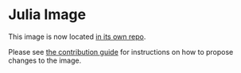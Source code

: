 # Julia Image

This image is now located [in its own repo](https://github.com/berkeley-dsep-infra/julia-user-image).

Please see [the contribution guide](https://github.com/berkeley-dsep-infra/julia-user-image/blob/main/CONTRIBUTING.md) for instructions on how to propose changes to the image.
